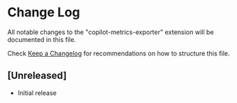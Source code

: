 # Change Log

All notable changes to the "copilot-metrics-exporter" extension will be documented in this file.

Check [Keep a Changelog](http://keepachangelog.com/) for recommendations on how to structure this file.

## [Unreleased]

- Initial release